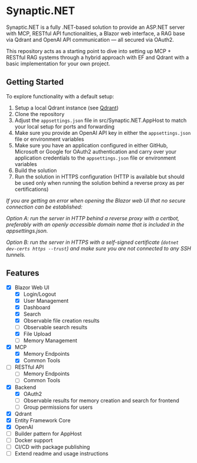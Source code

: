 # Synaptic.NET
Synaptic.NET is a fully .NET-based solution to provide an ASP.NET server with MCP, RESTful API functionalities, a Blazor web interface,
a RAG base via Qdrant and OpenAI API communication — all secured via OAuth2.

This repository acts as a starting point to dive into setting up MCP + RESTful RAG systems through a hybrid approach with EF and Qdrant with a basic implementation for your own project.

## Getting Started
To explore functionality with a default setup:
1) Setup a local Qdrant instance (see [Qdrant](https://github.com/qdrant/qdrant))
2) Clone the repository
3) Adjust the `appsettings.json` file in src/Synaptic.NET.AppHost to match your local setup for ports and forwarding
4) Make sure you provide an OpenAI API key in either the `appsettings.json` file or environment variables
5) Make sure you have an application configured in either GitHub, Microsoft or Google for OAuth2 authentication and carry over your application credentials to the `appsettings.json` file or environment variables
6) Build the solution
7) Run the solution in HTTPS configuration (HTTP is available but should be used only when running the solution behind a reverse proxy as per certifications)

*If you are getting an error when opening the Blazor web UI that no secure connection can be established:*

*Option A: run the server in HTTP behind a reverse proxy with a certbot, preferably with an openly accessible domain name that is included in the appsettings.json.*

*Option B: run the server in HTTPS with a self-signed certificate (`dotnet dev-certs https --trust`) and make sure you are not connected to any SSH tunnels.*

## Features

- [x] Blazor Web UI
    - [x] Login/Logout
    - [x] User Management
    - [x] Dashboard
    - [x] Search
    - [x] Observable file creation results
    - [ ] Observable search results
    - [x] File Upload
    - [ ] Memory Management
- [x] MCP
  - [x] Memory Endpoints
  - [x] Common Tools
- [ ] RESTful API
    - [ ] Memory Endpoints
    - [ ] Common Tools
- [x] Backend
  - [x] OAuth2
  - [ ] Observable results for memory creation and search for frontend
  - [ ] Group permissions for users
- [x] Qdrant
- [x] Entity Framework Core
- [x] OpenAI
- [ ] Builder pattern for AppHost
- [ ] Docker support
- [ ] CI/CD with package publishing
- [ ] Extend readme and usage instructions
